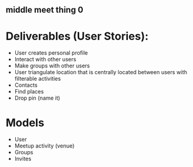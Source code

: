 ## middle meet thing 0





# Deliverables (User Stories):
* User creates personal profile
* Interact with other users
* Make groups with other users
* User triangulate location that is centrally located between users with filterable activities
* Contacts
* Find places
* Drop pin (name it)


# Models
* User
* Meetup activity (venue)
* Groups
* Invites

